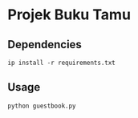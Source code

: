 # Projek Buku Tamu

## Dependencies

```ip install -r requirements.txt```

## Usage

```python guestbook.py```
